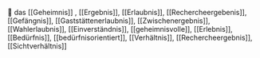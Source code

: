 🔵 das [[Geheimnis]]
, [[Ergebnis]], [[Erlaubnis]], [[Rechercheergebenis]], [[Gefängnis]], [[Gaststättenerlaubnis]], [[Zwischenergebnis]], [[Wahlerlaubnis]], [[Einverständnis]], [[geheimnisvolle]], [[Erlebnis]], [[Bedürfnis]], [[bedürfnisorientiert]], [[Verhältnis]], [[Rechercheergebnis]], [[Sichtverhältnis]]